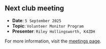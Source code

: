 ## Next club meeting
* **Date**: `5 September 2025`
* **Topic**: `Volunteer Monitor Program`
* **Presenter**: `Riley Hollingsworth, K4ZDH`

For more information, visit the [meetings page](/meetings.html).
